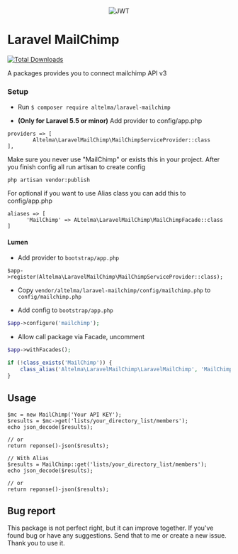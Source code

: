 <p align="center">
<img src="https://images.ctfassets.net/3g7s03pwyjhz/2IzXOYWCE0GGMMMcGaQGUa/417075681409c9f43a359a999498c71b/bigcartel_headerx2.png?w=998&fm=webp" alt="JWT">
</p>

# Laravel MailChimp
[![Total Downloads](https://poser.pugx.org/ALTELMA/laravel-mailchimp/d/total.svg)](https://packagist.org/packages/altelma/laravel-mailchimp)

A packages provides you to connect mailchimp API v3

### Setup
- Run `$ composer require altelma/laravel-mailchimp`

- **(Only for Laravel 5.5 or minor)** Add provider to config/app.php

```
providers => [
        Altelma\LaravelMailChimp\MailChimpServiceProvider::class  
],
```
Make sure you never use "MailChimp" or exists this in your project.
After you finish config all run artisan to create config

```
php artisan vendor:publish
```

For optional if you want to use Alias class you can add this to config/app.php
```
aliases => [
      'MailChimp' => ALtelma\LaravelMailChimp\MailChimpFacade::class
]

```
#### Lumen

- Add provider to `bootstrap/app.php`

```
$app->register(Altelma\LaravelMailChimp\MailChimpServiceProvider::class);

```
- Copy `vendor/altelma/laravel-mailchimp/config/mailchimp.php` to `config/mailchimp.php`

- Add config to `bootstrap/app.php`

```php
$app->configure('mailchimp');
```
- Allow call package via Facade, uncomment

```php
$app->withFacades();

if (!class_exists('MailChimp')) {
    class_alias('Altelma\LaravelMailChimp\LaravelMailChimp', 'MailChimp');
}
```

## Usage
```
$mc = new MailChimp('Your API KEY');
$results = $mc->get('lists/your_directory_list/members');
echo json_decode($results);

// or
return reponse()-json($results);

// With Alias
$results = MailChimp::get('lists/your_directory_list/members');
echo json_decode($results);

// or
return reponse()-json($results);

```


## Bug report
This package is not perfect right, but it can improve together. If you've found bug or have any suggestions.
Send that to me or create a new issue. Thank you to use it.
